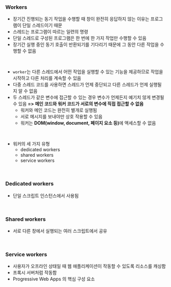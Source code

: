 ### Workers
- 장기간 진행되는 동기 작업을 수행할 때 창이 완전히 응답하지 않는 이유는 프로그램이 단일 스레드이기 때문
- 스레드는 프로그램이 따르는 일련의 명령
- 단일 스레드로 구성된 프로그램은 한 번에 한 가지 작업만 수행할 수 있음
- 장기간 실행 중인 동기 호출이 반환되기를 기다리기 때문에 그 동안 다른 작업을 수행할 수 없음
<br>

- `worker`는 다른 스레드에서 어떤 작업을 실행할 수 있는 기능을 제공하므로 작업을 시작하고 다른 처리를 계속할 수 있음
- 다중 스레드 코드를 사용하면 스레드가 언제 중단되고 다른 스레드가 언제 실행될 지 알 수 없음
- 두 스레드가 같은 변수에 접근할 수 있는 경우 변수가 언제든지 예기치 않게 변경될 수 있음
  <b>=> 메인 코드와 워커 코드가 서로의 변수에 직접 접근할 수 없음</b>
    - 워커와 메인 코드는 완전히 별개로 실행됨
    - 서로 메시지를 보내야만 상호 작용할 수 있음
    - 워커는 <b>DOM(window, document, 페이지 요소 등)</b>에 액세스할 수 없음
<br>

- 워커의 세 가지 유형
    - dedicated workers
    - shared workers
    - service workers
<br>

### Dedicated workers
- 단일 스크립트 인스턴스에서 사용됨
<br>

### Shared workers
- 서로 다른 창에서 실행되는 여러 스크립트에서 공유
<br>

### Service workers
- 사용자가 오프라인 상태일 때 웹 애플리케이션이 작동할 수 있도록 리소스를 캐싱함
- 프록시 서버처럼 작동함
- Progressive Web Apps 의 핵심 구성 요소